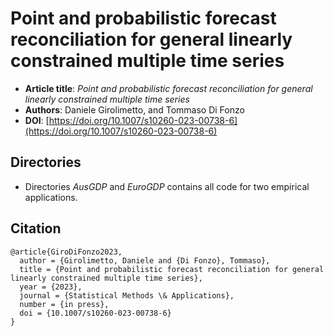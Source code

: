 # Point and probabilistic forecast reconciliation for general linearly constrained multiple time series

-   **Article title**: *Point and probabilistic forecast reconciliation for general linearly constrained multiple time series*
-   **Authors**: Daniele Girolimetto, and Tommaso Di Fonzo
-   **DOI**: [https://doi.org/10.1007/s10260-023-00738-6](https://doi.org/10.1007/s10260-023-00738-6)

## Directories
- Directories *AusGDP* and *EuroGDP* contains all code for two empirical applications.


## Citation

```
@article{GiroDiFonzo2023,
  author = {Girolimetto, Daniele and {Di Fonzo}, Tommaso},
  title = {Point and probabilistic forecast reconciliation for general linearly constrained multiple time series},
  year = {2023},
  journal = {Statistical Methods \& Applications},
  number = {in press},
  doi = {10.1007/s10260-023-00738-6}
}
```
